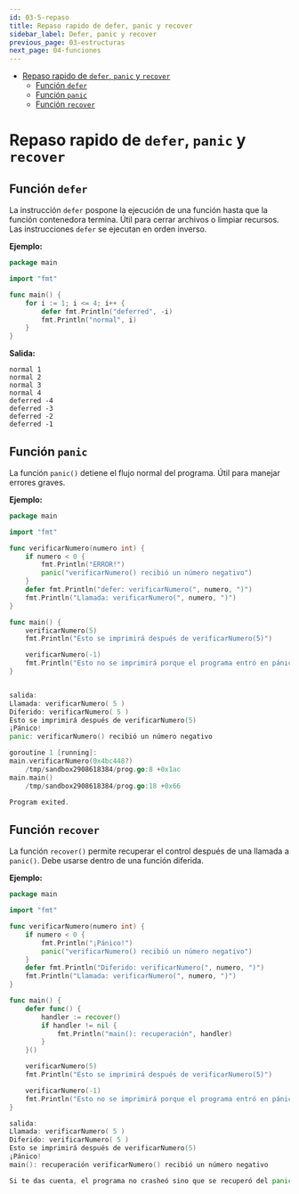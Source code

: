 ```yaml
---
id: 03-5-repaso
title: Repaso rapido de defer, panic y recover
sidebar_label: Defer, panic y recover
previous_page: 03-estructuras
next_page: 04-funciones
---
```


- [Repaso rapido de `defer`, `panic` y `recover`](#repaso-rapido-de-defer-panic-y-recover)
  - [Función `defer`](#función-defer)
  - [Función `panic`](#función-panic)
  - [Función `recover`](#función-recover)

# Repaso rapido de `defer`, `panic` y `recover`

## Función `defer`

La instrucción `defer` pospone la ejecución de una función hasta que la función contenedora termina. Útil para cerrar archivos o limpiar recursos. Las instrucciones `defer` se ejecutan en orden inverso.

**Ejemplo:**

```go
package main

import "fmt"

func main() {
    for i := 1; i <= 4; i++ {
        defer fmt.Println("deferred", -i)
        fmt.Println("normal", i)
    }
}
```

**Salida:**

```
normal 1
normal 2
normal 3
normal 4
deferred -4
deferred -3
deferred -2
deferred -1
```

## Función `panic`

La función `panic()` detiene el flujo normal del programa. Útil para manejar errores graves.

**Ejemplo:**

```go
package main

import "fmt"

func verificarNumero(numero int) {
    if numero < 0 {
        fmt.Println("ERROR!")
        panic("verificarNumero() recibió un número negativo")
    }
    defer fmt.Println("defer: verificarNumero(", numero, ")")
    fmt.Println("Llamada: verificarNumero(", numero, ")")
}

func main() {
    verificarNumero(5)
    fmt.Println("Esto se imprimirá después de verificarNumero(5)")

    verificarNumero(-1)
    fmt.Println("Esto no se imprimirá porque el programa entró en pánico")
}


salida:
Llamada: verificarNumero( 5 )
Diferido: verificarNumero( 5 )
Esto se imprimirá después de verificarNumero(5)
¡Pánico!
panic: verificarNumero() recibió un número negativo

goroutine 1 [running]:
main.verificarNumero(0x4bc448?)
	/tmp/sandbox2908618384/prog.go:8 +0x1ac
main.main()
	/tmp/sandbox2908618384/prog.go:18 +0x66

Program exited.
```

## Función `recover`

La función `recover()` permite recuperar el control después de una llamada a `panic()`. Debe usarse dentro de una función diferida.

**Ejemplo:**

```go
package main

import "fmt"

func verificarNumero(numero int) {
    if numero < 0 {
        fmt.Println("¡Pánico!")
        panic("verificarNumero() recibió un número negativo")
    }
    defer fmt.Println("Diferido: verificarNumero(", numero, ")")
    fmt.Println("Llamada: verificarNumero(", numero, ")")
}

func main() {
    defer func() {
        handler := recover()
        if handler != nil {
            fmt.Println("main(): recuperación", handler)
        }
    }()

    verificarNumero(5)
    fmt.Println("Esto se imprimirá después de verificarNumero(5)")

    verificarNumero(-1)
    fmt.Println("Esto no se imprimirá porque el programa entró en pánico")
}

salida:
Llamada: verificarNumero( 5 )
Diferido: verificarNumero( 5 )
Esto se imprimirá después de verificarNumero(5)
¡Pánico!
main(): recuperación verificarNumero() recibió un número negativo

Si te das cuenta, el programa no crasheó sino que se recuperó del panic.
```